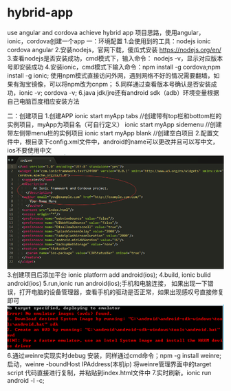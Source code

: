 # hybrid-app
use angular and cordova achieve hybrid app
项目思路，使用angular，ionic，cordova创建一个app
一：环境配置
1.会使用到的工具：nodejs ionic cordova angular
2.安装nodejs，官网下载，傻瓜式安装  https://nodejs.org/en/
3.查看nodejs是否安装成功，cmd模式下，输入命令：
nodejs -v，显示对应版本号即安装成功
4.安装ionic，cmd模式下输入命令：npm install -g cordova;npm install -g ionic;
使用npm模式直接访问外网，遇到网络不好的情况需要翻墙，如果有淘宝镜像，可以将npm改为cnpm；
5.同样通过查看版本号确认是否安装成功，ionic -v; cordova -v;
6.java jdk/jre还有android sdk（adb）环境变量根据自己电脑百度相应安装方法

二：创建项目
1.创建APP
	ionic start myApp tabs //创建带有top栏和bottom栏的实例项目，myApp为项目名（可自行定义）	
	ionic start myApp sidemenu //创建带左侧带menu栏的实例项目
	ionic start myApp blank //创建空白项目
2.配置文件中，根目录下config.xml文件中，android的name可以更改并且可以写中文，ios不要使用中文
![error1.png](www/img/error1.png)
3.创建项目后添加平台 ionic platform add android(ios);
4.build, ionic bulid android(ios)
5.run,ionic run android(ios);手机和电脑连接，
如果出现一下错误，打开电脑的设备管理器，查看手机的驱动是否正常，如果出现感叹号直接修复即可
![error2.png](www/img/error2.png)
6.通过weinre实现实时debug	
      安装，同样通过cmd命令；npm -g install weinre;
      启动，weinre -boundHost IPAddress(本机ip)
      将weinre管理界面中的target script 代码直接进行复制，并粘贴到index.html文件中	
7.实时刷新。ionic run android -l -c;